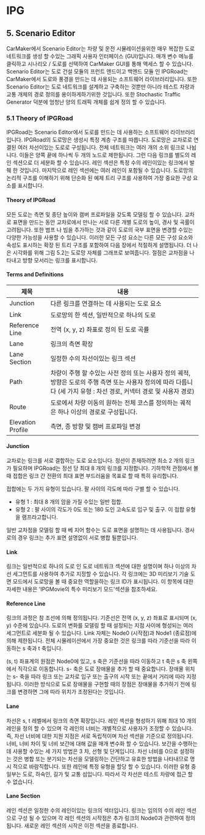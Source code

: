 # IPG
## 5. Scenario Editor
CarMaker에서 Scenario Editor는 차량 및 운전 시뮬레이션을위한 매우 복잡한 도로 네트워크를 생성 할 수있는 그래픽 사용자 인터페이스 (GUI)입니다. 
매개 변수 메뉴를 클릭하고 시나리오 / 도로를 선택하여 CarMaker GUI를 통해 액세스 할 수 있습니다. 
Scenario Editor는 도로 건설 모듈의 프런트 엔드이고 백엔드 모듈 인 IPGRoad는 CarMaker에서 도로와 풍경을 만드는 데 사용되는 소프트웨어 라이브러리입니다. 
또한 Scenario Editor는 도로 네트워크를 설계하고 구축하는 것뿐만 아니라 테스트 차량과 교통 개체의 경로 정의를 용이하게하기위한 것입니다. 
또한 Stochastic Traffic Generator 덕분에 엄청난 양의 트래픽 개체를 쉽게 정의 할 수 있습니다.

### 5.1 Theory of IPGRoad
IPGRoad는 Scenario Editor에서 도로를 만드는 데 사용하는 소프트웨어 라이브러리입니다.
IPGRoad의 도로망은 생성시 특정 계층 구조를 따릅니다.
도로망은 교차로로 연결된 여러 차선이있는 도로로 구성됩니다.
전체 네트워크는 여러 개의 소위 링크로 나뉩니다. 이들은 양쪽 끝에 하나씩 두 개의 노드로 제한됩니다.
그런 다음 링크를 별도의 레인 섹션으로 더 세분화 할 수 있습니다.
레인 섹션은 특정 수의 레인이있는 링크에서 발췌 한 것입니다. 마지막으로 레인 섹션에는 여러 레인이 포함될 수 있습니다.
도로망의 논리적 구조를 이해하기 위해 단순화 된 예제 트리 구조를 사용하여 가장 중요한 구성 요소를 표시합니다.

#### Theory of IPGRoad
모든 도로는 측면 및 종단 높이와 캠버 프로파일을 갖도록 모델링 할 수 있습니다.
교차로 표면을 만드는 동안 교차로에서 만나는 서로 다른 개별 도로의 높이, 경사 및 곡률이 고려됩니다.
또한 범프 나 빔을 추가하는 것과 같이 도로의 국부 표면을 변경할 수있는 다양한 가능성을 사용할 수 있습니다.
이러한 모든 구성 요소는 다른 모든 구성 요소와 속성도 표시하는 확장 된 트리 구조를 포함하여 다음 장에서 적절하게 설명됩니다.
더 나은 시각화를 위해 그림 5.2는 도로망 자체를 그래프로 보여줍니다.
절점은 교차점을 나타내고 방향 모서리는 링크를 표시합니다.


#### Terms and Definitions
|제목|내용|
|------|---|
|Junction|다른 링크를 연결하는 데 사용되는 도로 요소|
|Link|도로망의 한 섹션, 일반적으로 하나의 도로|
|Reference Line|전역 (x, y, z) 좌표로 정의 된 도로 곡률|
|Lane|링크의 측면 확장 |
|Lane Section|일정한 수의 차선이있는 링크 섹션|
|Path|차량이 주행 할 수있는 사전 정의 또는 사용자 정의 궤적, 방향은 도로의 주행 측면 또는 사용자 정의에 따라 다릅니다 (세 가지 유형 : 차선 경로, 커넥터 경로 및 사용자 경로)|
|Route|도로에서 차량 이동의 원하는 전체 코스를 정의하는 궤적은 하나 이상의 경로로 구성됩니다.|
|Elevation Profile|측면, 종 방향 및 캠버 프로파일 변경|

#### Junction
교차로는 링크를 서로 결합하는 도로 요소입니다.
정션이 존재하려면 최소 2 개의 링크가 필요하며 IPGRoad는 정션 당 최대 8 개의 링크를 지정합니다.
기하학적 관점에서 볼 때 접합은 링크 간 전환의 최대 표면 부드러움을 목표로 할 때 특히 유리합니다.

접합에는 두 가지 유형이 있습니다. 팔 사이의 각도에 따라 구별 할 수 있습니다.
+ 유형 1 : 최대 8 개의 암을 가질 수있는 일반 접합.
+ 유형 2 : 팔 사이의 각도가 0도 또는 180 도인 고속도로 입구 및 출구. 이 접합 유형을 램프라고합니다.

일반 교차점을 모델링 할 때 베 지어 함수는 도로 표면을 설명하는 데 사용됩니다.
경사로의 경우 링크는 추가 표면 설명없이 서로 병합 될뿐입니다.

#### Link
링크는 일반적으로 하나의 도로 인 도로 네트워크 섹션에 대한 설명이며 하나 이상의 차선 세그먼트를 사용하여 추가로 지정할 수 있습니다.
각 링크에는 3D 미리보기 기술 도면 모드에서 도로망을 볼 때 중요한 역할을하는 링크 ID가 표시됩니다.
이 항목에 대한 자세한 내용은 'IPGMovie의 특수 미리보기 모드'섹션을 참조하세요.


#### Reference Line
링크의 과정은 참 조선에 의해 정의됩니다.
기준선은 전역 (x, y, z) 좌표로 표시되며 (x, y) 수준에 있습니다.
도로의 변화를 모델링 할 때 설정되는 지점 사이에 형성되는 여러 세그먼트로 세분화 될 수 있습니다.
Link 자체는 Node0 (시작점)과 Node1 (종료점)에 의해 제한됩니다.
전체 시뮬레이션에서 가장 중요한 것은 링크를 따라 기준선을 따라 이동하는 s 축과 t 축입니다.

(s, t) 좌표계의 원점은 Node0에 있고, s 축은 기준선을 따라 이동하고 t 축은 s 축 왼쪽에서 직각으로 이동합니다.
s- 축은 도로 장애물을 추가 할 때 중요합니다.
장애물 위치는 s- 축을 따라 링크 또는 교차로 입구 또는 출구의 시작 또는 끝에서 거리에 따라 지정됩니다.
이러한 방식으로 도로 장애물을 구현할 때의 장점은 장애물을 추가하기 전에 링크를 변경하면 그에 따라 위치가 조정된다는 것입니다.


#### Lane
차선은 s, t 레벨에서 링크의 측면 확장입니다.
레인 섹션을 형성하기 위해 최대 10 개의 레인을 정의 할 수 있으며 각 레인의 너비는 개별적으로 사용자가 조정할 수 있습니다.
즉, 차선 너비에 대한 지원 지점은 서로 독립적이며 차선 섹션을 기준으로 정의됩니다.
너비, 너비 차이 및 너비 보간에 대해 값을 매개 변수화 할 수 있습니다.
보간을 수행하는 데 사용할 수있는 세 가지 방법은 3 차, 선형 및 단계입니다.
차선 너비를 0으로 설정하는 것은 병합 또는 분기되는 차선을 모델링하는 간단하고 유효한 방법을 나타내므로 명시 적으로 바람직합니다.
또한 레인에 특정 유형을 할당 할 수 있습니다.
이러한 유형 중 일부는 도로, 하숙인, 길가 및 교통 섬입니다.
따라서 각 차선은 테스트 차량에 접근 할 수 없습니다.

#### Lane Section
레인 섹션은 일정한 수의 레인이있는 링크의 섹터입니다.
링크는 임의의 수의 레인 섹션으로 구성 될 수 있으며 각 레인 섹션의 시작점은 추가 링크의 Node0과 관련하여 정의됩니다.
새로운 레인 섹션의 시작은 이전 섹션을 종료합니다.

####

####




